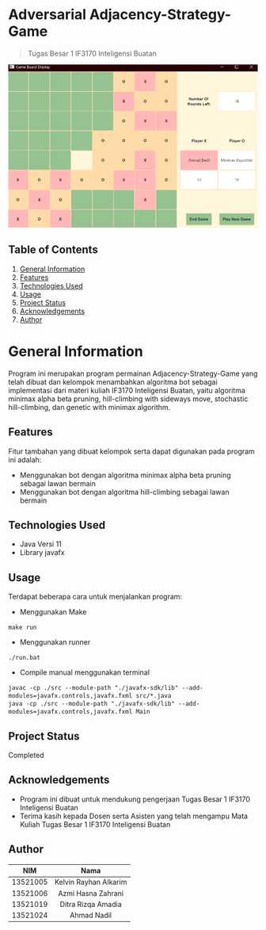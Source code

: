 # Adversarial Adjacency-Strategy-Game
> Tugas Besar 1 IF3170 Inteligensi Buatan

![](doc/gameboard.png)

## Table of Contents
1. [General Information](#general-information)
2. [Features](#features)
3. [Technologies Used](#technologies-used)
4. [Usage](#usage)
5. [Project Status](#project-status)
6. [Acknowledgements](#acknowledgements)
7. [Author](#author)

# General Information
Program ini merupakan program permainan Adjacency-Strategy-Game yang telah dibuat dan kelompok menambahkan algoritma bot sebagai implementasi dari materi kuliah IF3170 Inteligensi Buatan, yaitu algoritma minimax alpha beta pruning, hill-climbing with sideways move, stochastic hill-climbing, dan genetic with minimax algorithm.

## Features
Fitur tambahan yang dibuat kelompok serta dapat digunakan pada program ini adalah:
- Menggunakan bot dengan algoritma minimax alpha beta pruning sebagai lawan bermain
- Menggunakan bot dengan algoritma hill-climbing sebagai lawan bermain

## Technologies Used
- Java Versi 11
- Library javafx

## Usage
Terdapat beberapa cara untuk menjalankan program:
- Menggunakan Make
```
make run
```
- Menggunakan runner
```
./run.bat
```
- Compile manual menggunakan terminal
```
javac -cp ./src --module-path "./javafx-sdk/lib" --add-modules=javafx.controls,javafx.fxml src/*.java
java -cp ./src --module-path "./javafx-sdk/lib" --add-modules=javafx.controls,javafx.fxml Main
```

## Project Status
Completed

## Acknowledgements
- Program ini dibuat untuk mendukung pengerjaan Tugas Besar 1 IF3170 Inteligensi Buatan
- Terima kasih kepada Dosen serta Asisten yang telah mengampu Mata Kuliah Tugas Besar 1 IF3170 Inteligensi Buatan

## Author
| NIM | Nama |
|:---:|:----:|
|13521005| Kelvin Rayhan Alkarim|
|13521006| Azmi Hasna Zahrani|
|13521019| Ditra Rizqa Amadia|
|13521024| Ahmad Nadil|
